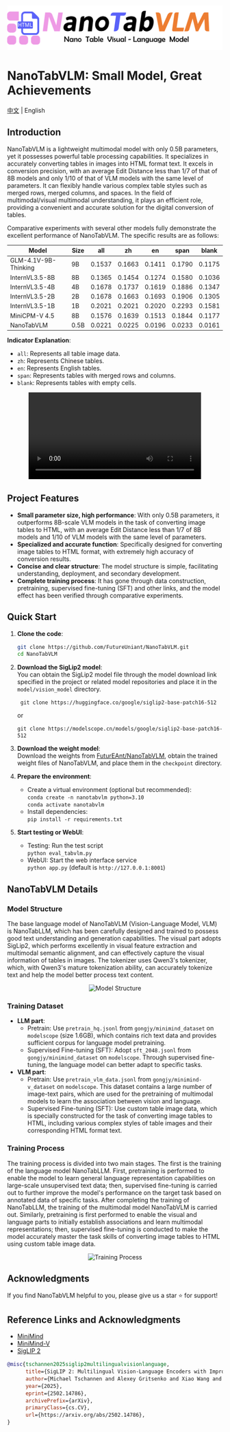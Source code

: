 <div align="center">
  <img src="images/assets/title.png" alt="NanoTabVLM Logo">
</div>

# NanoTabVLM: Small Model, Great Achievements


[中文](./README.md) | English


## Introduction
NanoTabVLM is a lightweight multimodal model with only 0.5B parameters, yet it possesses powerful table processing capabilities. It specializes in accurately converting tables in images into HTML format text. It excels in conversion precision, with an average Edit Distance less than 1/7 of that of 8B models and only 1/10 of that of VLM models with the same level of parameters. It can flexibly handle various complex table styles such as merged rows, merged columns, and spaces. In the field of multimodal/visual multimodal understanding, it plays an efficient role, providing a convenient and accurate solution for the digital conversion of tables.

Comparative experiments with several other models fully demonstrate the excellent performance of NanoTabVLM. The specific results are as follows:

| Model                   | Size | all    | zh       | en     | span   | blank  |
|----------------------|------|--------|----------|--------|--------|--------|
| GLM-4.1V-9B-Thinking | 9B   | 0.1537 | 0.1663   | 0.1411 | 0.1790 | 0.1175 |
| InternVL3.5-8B       | 8B   | 0.1365 | 0.1454   | 0.1274 | 0.1580 | 0.1036 |
| InternVL3.5-4B       | 4B   | 0.1678 | 0.1737   | 0.1619 | 0.1886 | 0.1347 |
| InternVL3.5-2B       | 2B   | 0.1678 | 0.1663   | 0.1693 | 0.1906 | 0.1305 |
| InternVL3.5-1B       | 1B   | 0.2021 | 0.2021   | 0.2020 | 0.2293 | 0.1581 |
| MiniCPM-V 4.5        | 8B   | 0.1576 | 0.1639   | 0.1513 | 0.1844 | 0.1177 |
| NanoTabVLM           | 0.5B | 0.0221 | 0.0225   | 0.0196 | 0.0233 | 0.0161 |

**Indicator Explanation**:
- `all`: Represents all table image data.
- `zh`: Represents Chinese tables.
- `en`: Represents English tables.
- `span`: Represents tables with merged rows and columns.
- `blank`: Represents tables with empty cells.

<div align="center">
  <video controls width="80%" loop>
    <source src="images/assets/demo.mp4" type="video/mp4">
  </video>
</div>

## Project Features
- **Small parameter size, high performance**: With only 0.5B parameters, it outperforms 8B-scale VLM models in the task of converting image tables to HTML, with an average Edit Distance less than 1/7 of 8B models and 1/10 of VLM models with the same level of parameters.
- **Specialized and accurate function**: Specifically designed for converting image tables to HTML format, with extremely high accuracy of conversion results.
- **Concise and clear structure**: The model structure is simple, facilitating understanding, deployment, and secondary development.
- **Complete training process**: It has gone through data construction, pretraining, supervised fine-tuning (SFT) and other links, and the model effect has been verified through comparative experiments.

## Quick Start

1. **Clone the code**:
   ```bash
   git clone https://github.com/FutureUniant/NanoTabVLM.git
   cd NanoTabVLM
   ```
   
2. **Download the SigLip2 model**:  
   You can obtain the SigLip2 model file through the model download link specified in the project or related model repositories and place it in the `model/vision_model` directory.
   ```text
    git clone https://huggingface.co/google/siglip2-base-patch16-512
    ```
    or
    ```text
    git clone https://modelscope.cn/models/google/siglip2-base-patch16-512
    ```
   
3. **Download the weight model**:  
   Download the weights from [FuturEAnt/NanoTabVLM](https://modelscope.cn/models/FuturEAnt/NanoTabVLM), obtain the trained weight files of NanoTabVLM, and place them in the `checkpoint` directory.

4. **Prepare the environment**:
   - Create a virtual environment (optional but recommended):  
     `conda create -n nanotabvlm python=3.10`  
     `conda activate nanotabvlm`
   - Install dependencies:  
     `pip install -r requirements.txt`

5. **Start testing or WebUI**:
   - Testing: Run the test script  
     `python eval_tabvlm.py`
   - WebUI: Start the web interface service  
     `python app.py` (default is `http://127.0.0.1:8001`)


## NanoTabVLM Details
### Model Structure
The base language model of NanoTabVLM (Vision-Language Model, VLM) is NanoTabLLM, which has been carefully designed and trained to possess good text understanding and generation capabilities. The visual part adopts SigLip2, which performs excellently in visual feature extraction and multimodal semantic alignment, and can effectively capture the visual information of tables in images. The tokenizer uses Qwen3's tokenizer, which, with Qwen3's mature tokenization ability, can accurately tokenize text and help the model better process text content.
<div align="center">
  <img src="images/assets/structure.png" alt="Model Structure">
</div>


### Training Dataset
- **LLM part**:
  - Pretrain: Use `pretrain_hq.jsonl` from `gongjy/minimind_dataset` on `modelscope` (size 1.6GB), which contains rich text data and provides sufficient corpus for language model pretraining.
  - Supervised Fine-tuning (SFT): Adopt `sft_2048.jsonl` from `gongjy/minimind_dataset` on `modelscope`. Through supervised fine-tuning, the language model can better adapt to specific tasks.
- **VLM part**:
  - Pretrain: Use `pretrain_vlm_data.jsonl` from `gongjy/minimind-v_dataset` on `modelscope`. This dataset contains a large number of image-text pairs, which are used for the pretraining of multimodal models to learn the association between vision and language.
  - Supervised Fine-tuning (SFT): Use custom table image data, which is specially constructed for the task of converting image tables to HTML, including various complex styles of table images and their corresponding HTML format text.

### Training Process
The training process is divided into two main stages. The first is the training of the language model NanoTabLLM. First, pretraining is performed to enable the model to learn general language representation capabilities on large-scale unsupervised text data; then, supervised fine-tuning is carried out to further improve the model's performance on the target task based on annotated data of specific tasks. After completing the training of NanoTabLLM, the training of the multimodal model NanoTabVLM is carried out. Similarly, pretraining is first performed to enable the visual and language parts to initially establish associations and learn multimodal representations; then, supervised fine-tuning is conducted to make the model accurately master the task skills of converting image tables to HTML using custom table image data.
<div align="center">
  <img src="images/assets/training.png" alt="Training Process">
</div>


## Acknowledgments
If you find NanoTabVLM helpful to you, please give us a star ⭐️ for support!

## Reference Links and Acknowledgments
- [MiniMind](https://github.com/jingyaogong/minimind)
- [MiniMind-V](https://github.com/jingyaogong/minimind-v)
- [SigLIP 2](https://arxiv.org/abs/2502.14786)
```bibtex
@misc{tschannen2025siglip2multilingualvisionlanguage,
      title={SigLIP 2: Multilingual Vision-Language Encoders with Improved Semantic Understanding, Localization, and Dense Features}, 
      author={Michael Tschannen and Alexey Gritsenko and Xiao Wang and Muhammad Ferjad Naeem and Ibrahim Alabdulmohsin and Nikhil Parthasarathy and Talfan Evans and Lucas Beyer and Ye Xia and Basil Mustafa and Olivier Hénaff and Jeremiah Harmsen and Andreas Steiner and Xiaohua Zhai},
      year={2025},
      eprint={2502.14786},
      archivePrefix={arXiv},
      primaryClass={cs.CV},
      url={https://arxiv.org/abs/2502.14786}, 
}
```